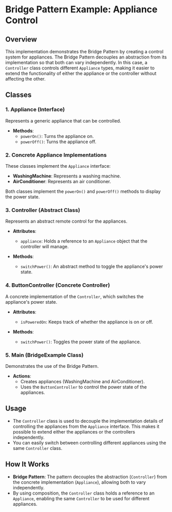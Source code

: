 # Bridge Pattern Example: Appliance Control

## Overview
This implementation demonstrates the Bridge Pattern by creating a control system for appliances. The Bridge Pattern decouples an abstraction from its implementation so that both can vary independently. In this case, a `Controller` class controls different `Appliance` types, making it easier to extend the functionality of either the appliance or the controller without affecting the other.

## Classes

### 1. Appliance (Interface)
Represents a generic appliance that can be controlled.

- **Methods**:
  - `powerOn()`: Turns the appliance on.
  - `powerOff()`: Turns the appliance off.

### 2. Concrete Appliance Implementations
These classes implement the `Appliance` interface:
- **WashingMachine**: Represents a washing machine.
- **AirConditioner**: Represents an air conditioner.
  
Both classes implement the `powerOn()` and `powerOff()` methods to display the power state.

### 3. Controller (Abstract Class)
Represents an abstract remote control for the appliances.

- **Attributes**:
  - `appliance`: Holds a reference to an `Appliance` object that the controller will manage.
  
- **Methods**:
  - `switchPower()`: An abstract method to toggle the appliance's power state.

### 4. ButtonController (Concrete Controller)
A concrete implementation of the `Controller`, which switches the appliance's power state.

- **Attributes**:
  - `isPoweredOn`: Keeps track of whether the appliance is on or off.
  
- **Methods**:
  - `switchPower()`: Toggles the power state of the appliance.

### 5. Main (BridgeExample Class)
Demonstrates the use of the Bridge Pattern.

- **Actions**:
  - Creates appliances (WashingMachine and AirConditioner).
  - Uses the `ButtonController` to control the power state of the appliances.

## Usage
- The `Controller` class is used to decouple the implementation details of controlling the appliances from the `Appliance` interface. This makes it possible to extend either the appliances or the controllers independently.
- You can easily switch between controlling different appliances using the same `Controller` class.

## How It Works
- **Bridge Pattern**: The pattern decouples the abstraction (`Controller`) from the concrete implementation (`Appliance`), allowing both to vary independently.
- By using composition, the `Controller` class holds a reference to an `Appliance`, enabling the same `Controller` to be used for different appliances.
